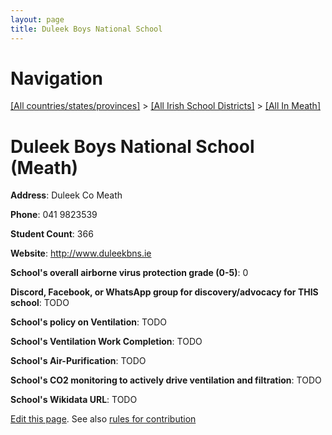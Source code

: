 ```yaml
---
layout: page
title: Duleek Boys National School
---
```

# Navigation

[[All countries/states/provinces]](../../..) > [[All Irish School Districts]](../..) > [[All In Meath]](..)

# Duleek Boys National School (Meath)

**Address**: Duleek Co Meath

**Phone**: 041 9823539

**Student Count**: 366

**Website**: <http://www.duleekbns.ie>

**School's overall airborne virus protection grade (0-5)**: 0

**Discord, Facebook, or WhatsApp group for discovery/advocacy for THIS school**: TODO

**School's policy on Ventilation**: TODO

**School's Ventilation Work Completion**: TODO

**School's Air-Purification**: TODO

**School's CO2 monitoring to actively drive ventilation and filtration**: TODO

**School's Wikidata URL**: TODO


[Edit this page](https://github.com/ventilate-schools/Ireland/edit/main/./Meath/Duleek_Boys_National_School.md). See also [rules for contribution](../../../contribution-rules/)